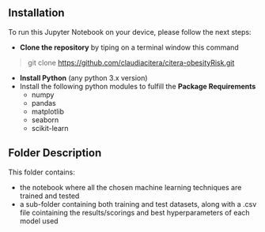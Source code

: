 ## Installation
To run this Jupyter Notebook on your device, please follow the next steps:
- **Clone the repository** by tiping on a terminal window this command
> git clone https://github.com/claudiacitera/citera-obesityRisk.git
- **Install Python** (any python 3.x version) 
- Install the following python modules to fulfill the **Package Requirements**
    - numpy
    - pandas 
    - matplotlib 
    - seaborn
    - scikit-learn 

## Folder Description 
This folder contains:
- the notebook where all the chosen machine learning techniques are trained and tested
- a sub-folder containing both training and test datasets, along with a .csv file cointaining the results/scorings and best hyperparameters of each model used